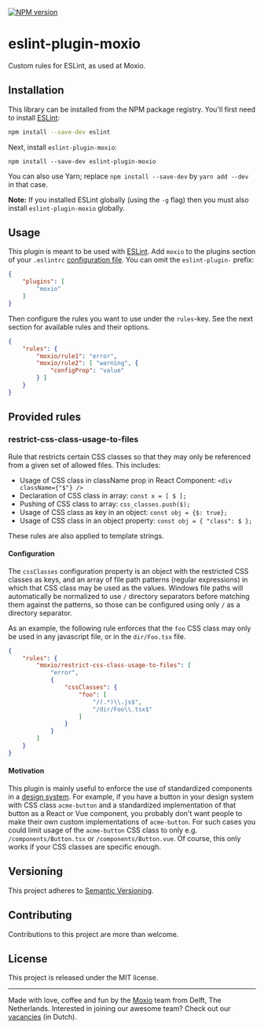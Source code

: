 [![NPM version](https://img.shields.io/npm/v/eslint-plugin-moxio.svg)](https://www.npmjs.com/package/eslint-plugin-moxio)

eslint-plugin-moxio
===================
Custom rules for ESLint, as used at Moxio.

Installation
------------
This library can be installed from the NPM package registry. You'll first need to install
[ESLint](http://eslint.org):
```sh
npm install --save-dev eslint
```
Next, install `eslint-plugin-moxio`:
```
npm install --save-dev eslint-plugin-moxio
```
You can also use Yarn; replace `npm install --save-dev` by `yarn add --dev` in that case.

**Note:** If you installed ESLint globally (using the `-g` flag) then you must also install
`eslint-plugin-moxio` globally.

Usage
-----
This plugin is meant to be used with [ESLint](http://eslint.org). Add `moxio` to the plugins
section of your `.eslintrc` [configuration file](https://eslint.org/docs/user-guide/configuring).
You can omit the `eslint-plugin-` prefix:
```json
{
    "plugins": [
        "moxio"
    ]
}
```

Then configure the rules you want to use under the `rules`-key. See the next section for available
rules and their options.
```json
{
    "rules": {
        "moxio/rule1": "error",
        "moxio/rule2": [ "warning", {
            "configProp": "value"
        } ]
    }
}
```

Provided rules
--------------

### restrict-css-class-usage-to-files
Rule that restricts certain CSS classes so that they may only be referenced from a given set
of allowed files. This includes:

* Usage of CSS class in className prop in React Component: `<div className={"$"} />`
* Declaration of CSS class in array: `const x = [ $ ];`
* Pushing of CSS class to array: `css_classes.push($);`
* Usage of CSS class as key in an object: `const obj = {$: true};`
* Usage of CSS class in an object property: `const obj = { "class": $ };`

These rules are also applied to template strings.

#### Configuration
The `cssClasses` configuration property is an object with the restricted CSS classes as keys, and
an array of file path patterns (regular expressions) in which that CSS class may be used as the
values. Windows file paths will automatically be normalized to use `/` directory separators before
matching them against the patterns, so those can be configured using only `/` as a directory separator.

As an example, the following rule enforces that the `foo` CSS class may only be used in any javascript
file, or in the `dir/Foo.tsx` file.
```json
{
    "rules": {
        "moxio/restrict-css-class-usage-to-files": [
            "error",
            {
                "cssClasses": {
                    "foo": [
                        "/(.*)\\.js$",
                        "/dir/Foo\\.tsx$"
                    ]
                }
            }
        ]
    }
}
```

#### Motivation
This plugin is mainly useful to enforce the use of standardized components in a [design system](https://en.wikipedia.org/wiki/Design_system).
For example, if you have a button in your design system with CSS class `acme-button` and a standardized
implementation of that button as a React or Vue component, you probably don't want people to make their
own custom implementations of `acme-button`. For such cases you could limit usage of the `acme-button`
CSS class to only e.g. `/components/Button.tsx` or `/components/Button.vue`. Of course, this only
works if your CSS classes are specific enough.

Versioning
----------
This project adheres to [Semantic Versioning](http://semver.org/).

Contributing
------------
Contributions to this project are more than welcome.

License
-------
This project is released under the MIT license.

---
Made with love, coffee and fun by the [Moxio](https://www.moxio.com) team from
Delft, The Netherlands. Interested in joining our awesome team? Check out our
[vacancies](https://werkenbij.moxio.com/) (in Dutch).
